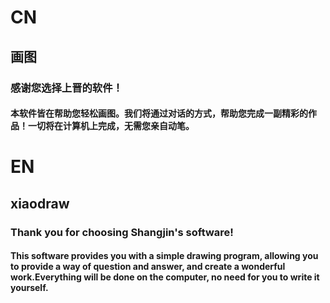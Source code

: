 # CN

## 画图

### 感谢您选择上晋的软件！
#### 本软件皆在帮助您轻松画图。我们将通过对话的方式，帮助您完成一副精彩的作品！一切将在计算机上完成，无需您亲自动笔。

# EN

## xiaodraw

### Thank you for choosing Shangjin's software!
#### This software provides you with a simple drawing program, allowing you to provide a way of question and answer, and create a wonderful work.Everything will be done on the computer, no need for you to write it yourself.
